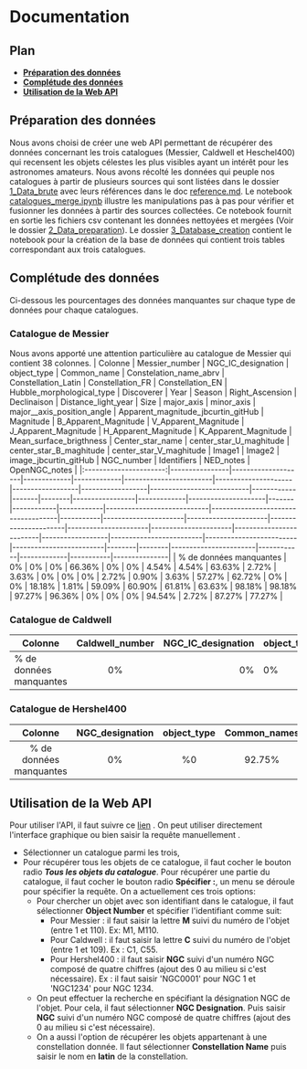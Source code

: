 # Documentation 
## Plan
- **[Préparation des données](#prep)**
- **[Complétude des données](#comp)**
- **[Utilisation de la Web API](#use)**
## Préparation des données <a id="prep"></a>
Nous avons choisi de créer une web API permettant de récupérer des données concernant les trois catalogues  (Messier, Caldwell et Heschel400) qui recensent les objets célestes les plus visibles ayant un intérêt pour les astronomes amateurs.  Nous avons récolté les données qui peuple nos catalogues à partir de plusieurs sources qui sont listées dans le dossier [1_Data_brute](https://github.com/lyes1/Galaxie-Catalogue/tree/master/1_Data_brute) avec leurs références dans le doc [reference.md](https://github.com/lyes1/Galaxie-Catalogue/blob/master/1_Data_brute/reference.md). 
Le notebook [catalogues_merge.ipynb](https://github.com/lyes1/Galaxie-Catalogue/blob/master/2_Data_preparation/catalogues_merge.ipynb) illustre les manipulations pas à pas pour vérifier et fusionner les données à partir des sources collectées. Ce notebook fournit en sortie les fichiers csv contenant les données nettoyées et mergées (Voir le dossier [2_Data_preparation](https://github.com/lyes1/Galaxie-Catalogue/tree/master/2_Data_preparation)).
Le dossier [3_Database_creation](https://github.com/lyes1/Galaxie-Catalogue/tree/master/3_Database_creation) contient le notebook pour la création de la base de données qui contient trois tables correspondant aux trois catalogues.

## Complétude des données <a id="comp"></a>
Ci-dessous les pourcentages des données manquantes sur chaque type de données pour chaque catalogues.

### Catalogue de Messier
Nous avons apporté une attention particulière au catalogue de Messier qui contient 38 colonnes. 
|         Colonne        | Messier_number | NGC_IC_designation | object_type | Common_name | Constelation_name_abrv | Constellation_Latin | Constellation_FR | Constellation_EN | Hubble_morphological_type | Discoverer | Year  | Season | Right_Ascension | Declinaison | Distance_light_year | Size  | major_axis | minor_axis | major__axis_position_angle | Apparent_magnitude_jbcurtin_gitHub | Magnitude | B_Apparent_Magnitude | V_Apparent_Magnitude | J_Apparent_Magnitude | H_Apparent_Magnitude | K_Apparent_Magnitude | Mean_surface_brigthness | Center_star_name | center_star_U_maghitude | center_star_B_maghitude | center_star_V_maghitude | Image1 | Image2 | image_jbcurtin_gitHub | NGC_number | Identifiers | NED_notes | OpenNGC_notes |
|:----------------------:|----------------|--------------------|-------------|-------------|------------------------|---------------------|------------------|------------------|---------------------------|------------|-------|--------|-----------------|-------------|---------------------|-------|------------|------------|----------------------------|------------------------------------|-----------|----------------------|----------------------|----------------------|----------------------|----------------------|-------------------------|------------------|-------------------------|-------------------------|-------------------------|--------|--------|-----------------------|------------|-------------|-----------|---------------|
| % de données manquantes | 0%             | 0%                 | 0%          | 66.36%      | 0%                     | 0%                  | 4.54%            | 4.54%            | 63.63%                    | 2.72%      | 3.63% | 0%     | 0%              | 0%          | 2.72%               | 0.90% | 3.63%      | 57.27%     | 62.72%                     | O%                                 | 0%        | 18.18%               | 1.81%                | 59.09%               | 60.90%               | 61.81%               | 63.63%                  | 98.18%           | 98.18%                  | 97.27%                  | 96.36%                  | 0%     | 0%     | 0%                    | 94.54%     | 2.72%       | 87.27%    | 77.27%        |

### Catalogue de Caldwell

| Colonne                | Caldwell_number | NGC_IC_designation | object_type | Common_names | Constelation_name_abrv | Constellation_Latin | Hubble_morphological_type | Right_Ascension | Declinaison | Size | major_axis | minor_axis | major__axis_position_angle | B_Apparent_Magnitude | V_Apparent_Magnitude | J_Apparent_Magnitude | H_Apparent_Magnitude | K_Apparent_Magnitude | Mean_surface_brigthness | Center_star_name | center_star_U_maghitude | center_star_B_maghitude | center_star_V_maghitude | NGC_number | IC_number | Identifiers | NED_notes | OpenNGC_notes |
|------------------------|:---------------:|-------------------:|-------------|--------------|------------------------|---------------------|---------------------------|-----------------|-------------|------|------------|------------|----------------------------|----------------------|----------------------|----------------------|----------------------|----------------------|-------------------------|------------------|-------------------------|-------------------------|-------------------------|------------|-----------|-------------|-----------|---------------|
| % de données manquantes |        0%       |                 0% | 0%          | 61.46%       | 0%                     | 0%                  | 67.88%                    | 5.50%           | 5.50%       | 0%   | 8.25%      | 57.79%     | 67.88%                     | 14.67%               | 27.52%               | 60.55%               | 60.55%               | 59.63%               | 67.88%                  | 88.99%           | 95.41%                  | 88.07%                  | 89.90%                  | 95.41%     | 99.08%    | 7.33%       | 81.65%    | 91.74%        |

### Catalogue de Hershel400
|         Colonne         | NGC_designation | object_type | Common_names | Constelation_name_abrv | Constellation_Latin | Hubble_morphological_type | Right_Ascension | Declinaison | major_axis | minor_axis | major__axis_position_angle | Magnitude | B_Apparent_Magnitude | V_Apparent_Magnitude | J_Apparent_Magnitude | H_Apparent_Magnitude | K_Apparent_Magnitude | Mean_surface_brigthness | Center_star_name | center_star_U_maghitude | center_star_B_maghitude | center_star_V_maghitude | Messier_number | Caldwell_number | NGC_number | IC_number | Identifiers | NED_notes | OpenNGC_notes |
|:-----------------------:|:---------------:|:-----------:|:------------:|:----------------------:|:-------------------:|:-------------------------:|:---------------:|:-----------:|:----------:|:----------:|:--------------------------:|:---------:|:--------------------:|:--------------------:|:--------------------:|:--------------------:|:--------------------:|:-----------------------:|:----------------:|:-----------------------:|:-----------------------:|:-----------------------:|:--------------:|:---------------:|:----------:|:---------:|:-----------:|:---------:|:-------------:|
| % de données manquantes |        0%       |      %0     |     92.75%    |           0%           |          0%         |           43.25%          |        0%       |      0%     |    2.50%   |   41.50%   |           43.25%           |     0%    |         9.75%        |        30.25%        |        37.75%        |          38%         |          38%         |          43.25%         |        95%       |          98.25%         |          94.75%         |          95.25%         |       96%      |       89%       |   94.25%   |   98.75%  |    2.50%    |   89.75%  |     97.50%    |

## Utilisation de la Web API <a id="use"></a>
Pour utiliser l'API, il faut suivre ce [lien](http://lyes.pythonanywhere.com/api/celestialObjetcs) . On peut utiliser directement l'interface graphique ou bien saisir la requête manuellement .
- Sélectionner un catalogue parmi les trois,
- Pour récupérer tous les objets de ce catalogue, il faut cocher le bouton radio ***Tous les objets du catalogue***. Pour récupérer une partie du catalogue, il faut cocher le bouton radio **Spécifier :**, un menu se déroule pour spécifier la requête. On a actuellement ces trois options:
	 - Pour chercher un objet avec son identifiant dans le catalogue, il faut sélectionner **Object Number** et spécifier l'identifiant comme suit:
		 - Pour Messier : il faut saisir la lettre **M** suivi du numéro de l'objet (entre 1 et 110). Ex: M1, M110.
		 - Pour Caldwell : il faut saisir la lettre **C** suivi du numéro de l'objet (entre 1 et 109). Ex : C1, C55.
		 - Pour Hershel400 : il faut saisir  **NGC** suivi d'un numéro NGC composé de quatre chiffres (ajout des 0 au milieu si c'est nécessaire). Ex : il faut saisir 'NGC0001' pour NGC 1 et 'NGC1234' pour NGC 1234.
	- On peut effectuer la recherche en spécifiant la désignation NGC de l'objet. Pour cela, il faut sélectionner **NGC Designation**. Puis saisir **NGC** suivi d'un numéro NGC composé de quatre chiffres (ajout des 0 au milieu si c'est nécessaire).
	- On a aussi l'option de récupérer les objets appartenant à une constellation donnée. Il faut sélectionner **Constellation Name** puis saisir le nom en **latin** de la constellation.


